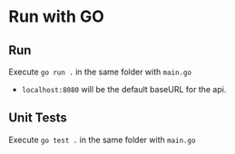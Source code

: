 # Run with GO

## Run
Execute `go run .` in the same folder with `main.go`
* `localhost:8080` will be the default baseURL for the api.

## Unit Tests
Execute `go test .` in the same folder with `main.go`

